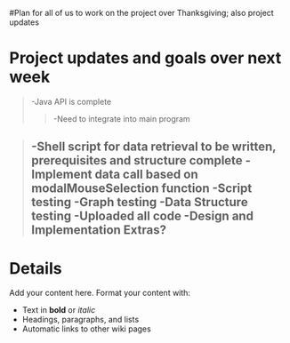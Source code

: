 #Plan for all of us to work on the project over Thanksgiving; also project updates

# Project updates and goals over next week #

> -Java API is complete
> > -Need to integrate into main program

> -Shell script for data retrieval to be written, prerequisites and structure complete
> -Implement data call based on modalMouseSelection function
> -Script testing
> -Graph testing
> -Data Structure testing
> -Uploaded all code
> -Design and Implementation Extras?
> -


# Details #

Add your content here.  Format your content with:
  * Text in **bold** or _italic_
  * Headings, paragraphs, and lists
  * Automatic links to other wiki pages